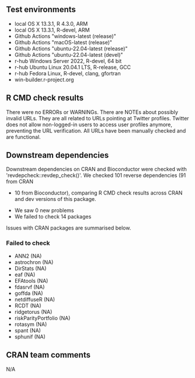 ## Test environments

* local OS X 13.3.1, R 4.3.0, ARM
* local OS X 13.3.1, R-devel, ARM
* Github Actions "windows-latest (release)"
* Github Actions "macOS-latest (release)"
* Github Actions "ubuntu-22.04-latest (release)"
* Github Actions "ubuntu-22.04-latest (devel)"
* r-hub Windows Server 2022, R-devel, 64 bit
* r-hub Ubuntu Linux 20.04.1 LTS, R-release, GCC
* r-hub Fedora Linux, R-devel, clang, gfortran
* win-builder.r-project.org

## R CMD check results

There were no ERRORs or WARNINGs. There are NOTEs about possibly invalid URLs. 
They are all related to URLs pointing at Twitter profiles. Twitter does not 
allow non-logged-in users to access user profiles anymore, preventing the URL
verification. All URLs have been manually checked and are functional. 

## Downstream dependencies

Downstream dependencies on CRAN and Bioconductor were checked with 
'revdepcheck::revdep_check()'. We checked 101 reverse dependencies (91 from CRAN 
+ 10 from Bioconductor), comparing R CMD check results across CRAN and dev 
versions of this package.

 * We saw 0 new problems
 * We failed to check 14 packages

Issues with CRAN packages are summarised below.

### Failed to check

* ANN2                (NA)
* astrochron          (NA)
* DirStats            (NA)
* eaf                 (NA)
* EFAtools            (NA)
* fdasrvf             (NA)
* goffda              (NA)
* netdiffuseR         (NA)
* RCDT                (NA)
* ridgetorus          (NA)
* riskParityPortfolio (NA)
* rotasym             (NA)
* spant               (NA)
* sphunif             (NA)

## CRAN team comments

N/A
